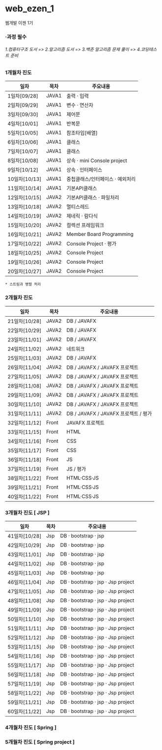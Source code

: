# web_ezen_1
웹개발 이젠 1기

### ·과정 필수 
######   1.컴퓨터구조 도서  => 2.알고리즘 도서 => 3.백준 알고리즘 문제 풀이 => 4.코딩테스트 준비

### 1개월차 진도
|일차|목차|주요내용|
|------|---|---|
|1일차[09/28]|JAVA1| 출력 · 입력 |
|2일차[09/29]|JAVA1| 변수 · 연산자 |
|3일차[09/30]|JAVA1| 제어문 |
|4일차[10/01]|JAVA1| 반복문 |
|5일차[10/05]|JAVA1| 참조타입[배열] |
|6일차[10/06]|JAVA1| 클래스 |
|7일차[10/07]|JAVA1| 클래스 |
|8일차[10/08]|JAVA1| 상속 · mini Console project |
|9일차[10/12]|JAVA1| 상속 · 인터페이스  |
|10일차[10/13]|JAVA1| 중첩클래스/인터페이스 · 예외처리 |
|11일차[10/14]|JAVA1| 기본API클래스 |
|12일차[10/15]|JAVA2| 기본API클래스 · 파일처리 |
|13일차[10/18]|JAVA2| 멀티스레드 |
|14일차[10/19]|JAVA2| 제네릭 · 람다식 |
|15일차[10/20]|JAVA2| 컬렉션 프레임워크 |
|16일차[10/21]|JAVA2| Member Board Programming |
|17일차[10/22]|JAVA2| Console Project · 평가  |
|18일차[10/25]|JAVA2| Console Project |
|19일차[10/26]|JAVA2| Console Project |
|20일차[10/27]|JAVA2| Console Project |

    * 스트림과 병렬 처리

### 2개월차 진도
|일차|목차|주요내용|
|------|---|---|
|21일차[10/28]|JAVA2| DB / JAVAFX |
|22일차[10/29]|JAVA2| DB / JAVAFX |
|23일차[11/01]|JAVA2| DB / JAVAFX |
|24일차[11/02]|JAVA2| 네트워크 |
|25일차[11/03]|JAVA2| DB / JAVAFX |
|26일차[11/04]|JAVA2| DB / JAVAFX / JAVAFX 프로젝트 |
|27일차[11/05]|JAVA2| DB / JAVAFX / JAVAFX 프로젝트 |
|28일차[11/08]|JAVA2| DB / JAVAFX / JAVAFX 프로젝트 |
|29일차[11/09]|JAVA2| DB / JAVAFX / JAVAFX 프로젝트 |
|30일차[11/10]|JAVA2| DB / JAVAFX / JAVAFX 프로젝트 |
|31일차[11/11]|JAVA2| DB / JAVAFX / JAVAFX 프로젝트 / 평가 |
|32일차[11/12]|Front| JAVAFX 프로젝트 |
|33일차[11/15]|Front| HTML |
|34일차[11/16]|Front| CSS |
|35일차[11/17]|Front| CSS |
|36일차[11/18]|Front| JS |
|37일차[11/19]|Front| JS / 평가 |
|38일차[11/22]|Front| HTML·CSS·JS |
|39일차[11/21]|Front| HTML·CSS·JS |
|40일차[11/22]|Front| HTML·CSS·JS |

### 3개월차 진도 [ JSP ] 
|일차|목차|주요내용|
|------|---|---|
|41일차[10/28]|Jsp| DB · bootstrap · jsp |
|42일차[10/29]|Jsp| DB · bootstrap · jsp |
|43일차[11/01]|Jsp| DB · bootstrap · jsp |
|44일차[11/02]|Jsp| DB · bootstrap · jsp |
|45일차[11/03]|Jsp| DB · bootstrap · jsp |
|46일차[11/04]|Jsp| DB · bootstrap · jsp · Jsp project |
|47일차[11/05]|Jsp| DB · bootstrap · jsp · Jsp project |
|48일차[11/08]|Jsp| DB · bootstrap · jsp · Jsp project |
|49일차[11/09]|Jsp| DB · bootstrap · jsp · Jsp project |
|50일차[11/10]|Jsp| DB · bootstrap · jsp · Jsp project |
|51일차[11/11]|Jsp| DB · bootstrap · jsp · Jsp project |
|52일차[11/12]|Jsp| DB · bootstrap · jsp · Jsp project |
|53일차[11/15]|Jsp| DB · bootstrap · jsp · Jsp project |
|54일차[11/16]|Jsp| DB · bootstrap · jsp · Jsp project |
|55일차[11/17]|Jsp| DB · bootstrap · jsp · Jsp project |
|56일차[11/18]|Jsp| DB · bootstrap · jsp · Jsp project |
|57일차[11/19]|Jsp| DB · bootstrap · jsp · Jsp project |
|58일차[11/22]|Jsp| DB · bootstrap · jsp · Jsp project |
|59일차[11/21]|Jsp| DB · bootstrap · jsp · Jsp project |
|60일차[11/22]|Jsp| DB · bootstrap · jsp · Jsp project |

### 4개월차 진도 [ Spring ] 

### 5개월차 진도 [ Spring project ] 





